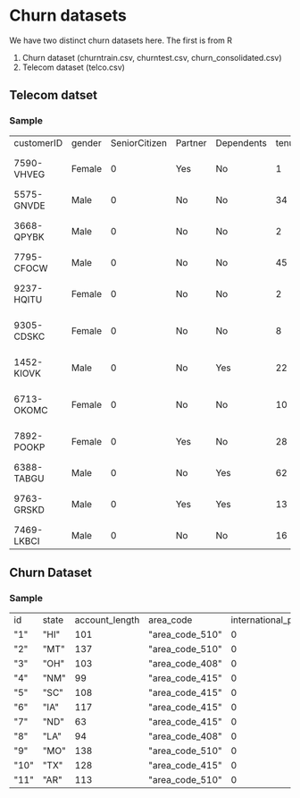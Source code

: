 # Churn datasets

We have two distinct churn datasets here. The first is from R

1. Churn dataset (churntrain.csv, churntest.csv, churn_consolidated.csv)
2. Telecom dataset (telco.csv)


## Telecom datset

### Sample

|            |        |               |         |            |        |              |                  |                 |                     |                     |                     |                     |                     |                     |                |                  |                           |                |              |       | 
|------------|--------|---------------|---------|------------|--------|--------------|------------------|-----------------|---------------------|---------------------|---------------------|---------------------|---------------------|---------------------|----------------|------------------|---------------------------|----------------|--------------|-------| 
| customerID | gender | SeniorCitizen | Partner | Dependents | tenure | PhoneService | MultipleLines    | InternetService | OnlineSecurity      | OnlineBackup        | DeviceProtection    | TechSupport         | StreamingTV         | StreamingMovies     | Contract       | PaperlessBilling | PaymentMethod             | MonthlyCharges | TotalCharges | Churn | 
| 7590-VHVEG | Female | 0             | Yes     | No         | 1      | No           | No phone service | DSL             | No                  | Yes                 | No                  | No                  | No                  | No                  | Month-to-month | Yes              | Electronic check          | 29.85          | 29.85        | No    | 
| 5575-GNVDE | Male   | 0             | No      | No         | 34     | Yes          | No               | DSL             | Yes                 | No                  | Yes                 | No                  | No                  | No                  | One year       | No               | Mailed check              | 56.95          | 1889.5       | No    | 
| 3668-QPYBK | Male   | 0             | No      | No         | 2      | Yes          | No               | DSL             | Yes                 | Yes                 | No                  | No                  | No                  | No                  | Month-to-month | Yes              | Mailed check              | 53.85          | 108.15       | Yes   | 
| 7795-CFOCW | Male   | 0             | No      | No         | 45     | No           | No phone service | DSL             | Yes                 | No                  | Yes                 | Yes                 | No                  | No                  | One year       | No               | Bank transfer (automatic) | 42.3           | 1840.75      | No    | 
| 9237-HQITU | Female | 0             | No      | No         | 2      | Yes          | No               | Fiber optic     | No                  | No                  | No                  | No                  | No                  | No                  | Month-to-month | Yes              | Electronic check          | 70.7           | 151.65       | Yes   | 
| 9305-CDSKC | Female | 0             | No      | No         | 8      | Yes          | Yes              | Fiber optic     | No                  | No                  | Yes                 | No                  | Yes                 | Yes                 | Month-to-month | Yes              | Electronic check          | 99.65          | 820.5        | Yes   | 
| 1452-KIOVK | Male   | 0             | No      | Yes        | 22     | Yes          | Yes              | Fiber optic     | No                  | Yes                 | No                  | No                  | Yes                 | No                  | Month-to-month | Yes              | Credit card (automatic)   | 89.1           | 1949.4       | No    | 
| 6713-OKOMC | Female | 0             | No      | No         | 10     | No           | No phone service | DSL             | Yes                 | No                  | No                  | No                  | No                  | No                  | Month-to-month | No               | Mailed check              | 29.75          | 301.9        | No    | 
| 7892-POOKP | Female | 0             | Yes     | No         | 28     | Yes          | Yes              | Fiber optic     | No                  | No                  | Yes                 | Yes                 | Yes                 | Yes                 | Month-to-month | Yes              | Electronic check          | 104.8          | 3046.05      | Yes   | 
| 6388-TABGU | Male   | 0             | No      | Yes        | 62     | Yes          | No               | DSL             | Yes                 | Yes                 | No                  | No                  | No                  | No                  | One year       | No               | Bank transfer (automatic) | 56.15          | 3487.95      | No    | 
| 9763-GRSKD | Male   | 0             | Yes     | Yes        | 13     | Yes          | No               | DSL             | Yes                 | No                  | No                  | No                  | No                  | No                  | Month-to-month | Yes              | Mailed check              | 49.95          | 587.45       | No    | 
| 7469-LKBCI | Male   | 0             | No      | No         | 16     | Yes          | No               | No              | No internet service | No internet service | No internet service | No internet service | No internet service | No internet service | Two year       | No               | Credit card (automatic)   | 18.95          | 326.8        | No    | 


## Churn Dataset


### Sample


|      |       |                |                 |                    |                 |                       |                   |                 |                  |                     |                                     |                       |                     |                      |                      |                    |                     |                                 |         |   | 
|------|-------|----------------|-----------------|--------------------|-----------------|-----------------------|-------------------|-----------------|------------------|---------------------|-------------------------------------|-----------------------|---------------------|----------------------|----------------------|--------------------|---------------------|---------------------------------|---------|---| 
| id   | state | account_length | area_code       | international_plan | voice_mail_plan | number_vmail_messages | total_day_minutes | total_day_calls | total_day_charge | "total_eve_minutes" | "total_eve_calls",total_eve_charge" | "total_night_minutes" | "total_night_calls" | "total_night_charge" | "total_intl_minutes" | "total_intl_calls" | "total_intl_charge" | "number_customer_service_calls" | "churn" |   | 
| "1"  | "HI"  | 101            | "area_code_510" | 0                  | 0               | 0                     | 70.9              | 123             | 12.05            | 211.9               | 73                                  | 18.01                 | 236                 | 73                   | 10.62                | 10.6               | 3                   | 2.86                            | 3       | 0 | 
| "2"  | "MT"  | 137            | "area_code_510" | 0                  | 0               | 0                     | 223.6             | 86              | 38.01            | 244.8               | 139                                 | 20.81                 | 94.2                | 81                   | 4.24                 | 9.5                | 7                   | 2.57                            | 0       | 0 | 
| "3"  | "OH"  | 103            | "area_code_408" | 0                  | 1               | 29                    | 294.7             | 95              | 50.1             | 237.3               | 105                                 | 20.17                 | 300.3               | 127                  | 13.51                | 13.7               | 6                   | 3.7                             | 1       | 0 | 
| "4"  | "NM"  | 99             | "area_code_415" | 0                  | 0               | 0                     | 216.8             | 123             | 36.86            | 126.4               | 88                                  | 10.74                 | 220.6               | 82                   | 9.93                 | 15.7               | 2                   | 4.24                            | 1       | 0 | 
| "5"  | "SC"  | 108            | "area_code_415" | 0                  | 0               | 0                     | 197.4             | 78              | 33.56            | 124                 | 101                                 | 10.54                 | 204.5               | 107                  | 9.2                  | 7.7                | 4                   | 2.08                            | 2       | 0 | 
| "6"  | "IA"  | 117            | "area_code_415" | 0                  | 0               | 0                     | 226.5             | 85              | 38.51            | 141.6               | 68                                  | 12.04                 | 223                 | 90                   | 10.04                | 6.9                | 5                   | 1.86                            | 1       | 0 | 
| "7"  | "ND"  | 63             | "area_code_415" | 0                  | 1               | 32                    | 218.9             | 124             | 37.21            | 214.3               | 125                                 | 18.22                 | 260.3               | 120                  | 11.71                | 12.9               | 3                   | 3.48                            | 1       | 0 | 
| "8"  | "LA"  | 94             | "area_code_408" | 0                  | 0               | 0                     | 157.5             | 97              | 26.78            | 224.5               | 112                                 | 19.08                 | 310.8               | 106                  | 13.99                | 11.1               | 6                   | 3                               | 0       | 0 | 
| "9"  | "MO"  | 138            | "area_code_510" | 0                  | 0               | 0                     | 89.1              | 117             | 15.15            | 126.8               | 46                                  | 10.78                 | 190.5               | 71                   | 8.57                 | 9.9                | 4                   | 2.67                            | 2       | 0 | 
| "10" | "TX"  | 128            | "area_code_415" | 0                  | 1               | 43                    | 177.8             | 100             | 30.23            | 147.3               | 89                                  | 12.52                 | 194.2               | 92                   | 8.74                 | 11.9               | 1                   | 3.21                            | 0       | 0 | 
| "11" | "AR"  | 113            | "area_code_510" | 0                  | 1               | 39                    | 209.8             | 77              | 35.67            | 164.1               | 90                                  | 13.95                 | 159.7               | 100                  | 7.19                 | 9                  | 4                   | 2.43                            | 1       | 0 | 

